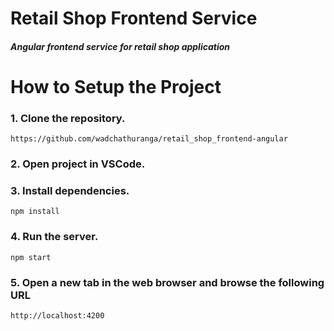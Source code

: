 # Retail Shop Frontend Service
##### Angular frontend service for retail shop application


# How to Setup the Project
### 1. Clone the repository. 
```
https://github.com/wadchathuranga/retail_shop_frontend-angular
```
### 2. Open project in VSCode.
### 3. Install dependencies. 
```
npm install
```
### 4. Run the server. 
```
npm start
```
### 5. Open a new tab in the web browser and browse the following URL
```
http://localhost:4200
```
